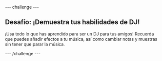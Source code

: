\--- challenge \---

## Desafío: ¡Demuestra tus habilidades de DJ!

¡Usa todo lo que has aprendido para ser un DJ para tus amigos! Recuerda que puedes añadir efectos a tu música, así como cambiar notas y muestras sin tener que parar la música.

\--- /challenge \---